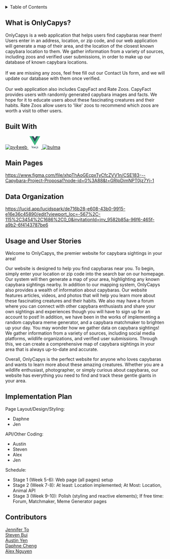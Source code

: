 <details>
  <summary>Table of Contents</summary>
  <ol>
    <li><a href="#onlycapys">OnlyCapys</a></li>
    <li><a href="#built-with">Built With</a></li>
    <!--
    <li>
      <a href="#getting-started">Getting Started</a>
      <ul>
        <li><a href="#prerequisites">Prerequisites</a></li>
        <li><a href="#installation">Installation</a></li>
      </ul>
    </li>-->
    <li><a href="#usage-and-user-stories">Usage and User Stories</a></li>
    <li><a href="#main-pages">Main Pages</a></li>
    <li><a href="#implementation-plan">Implementation Plan</a></li>
    <li><a href="#contributors">Contributors</a></li>
  </ol>
</details>

## What is OnlyCapys?
OnlyCapys is a web application that helps users find capybaras near them! Users enter in an address, location, or zip code, and our web application will generate a map of their area, and the location of the closest known capybara location to them. We gather information from a variety of sources, including zoos and verified user submissions, in order to make up our database of known capybara locations.
<br><br>
If we are missing any zoos, feel free fill out our Contact Us form, and we will update our database with them once verified.
<br><br>
Our web application also includes CapyFact and Rate Zoos. CapyFact provides users with randomly generated capybara images and facts. We hope for it to educate users about these fascinating creatures and their habits. Rate Zoos allow users to 'like' zoos to recommend which zoos are worth a visit to other users.

## Built With
<span>
<!-- py4web -->
<a href="https://py4web.com/" target="_blank" rel="noreferrer"> <img src="https://py4web.com/static/images/logo.png"
 alt="py4web" width="40" height="40"/> </a>
<!-- vue.js -->
 <a href="https://vuejs.org/" target="_blank" rel="noreferrer"> <img src="https://raw.githubusercontent.com/devicons/devicon/master/icons/vuejs/vuejs-original-wordmark.svg" alt="vuejs" width="40" height="40"/> </a>
<!-- bulma -->
<a href="https://bulma.io/" target="_blank" rel="noreferrer"> <img src="https://raw.githubusercontent.com/gilbarbara/logos/804dc257b59e144eaca5bc6ffd16949752c6f789/logos/bulma.svg" alt="bulma" width="40" height="40"/> </a>
</span>

<!--
## Getting Started

This is an example of how you may give instructions on setting up your project locally.
To get a local copy up and running follow these simple example steps.

### Prerequisites

This is an example of how to list things you need to use the software and how to install them.
* npm
  ```sh
  npm install npm@latest -g
  ```

### Installation

_Below is an example of how you can instruct your audience on installing and setting up your app. This template doesn't rely on any external dependencies or services._

1. Get a free API Key at [https://example.com](https://example.com)
2. Clone the repo
   ```sh
   git clone https://github.com/your_username_/Project-Name.git
   ```
3. Install NPM packages
   ```sh
   npm install
   ```
4. Enter your API in `config.js`
   ```js
   const API_KEY = 'ENTER YOUR API';
   ```
-->

## Main Pages
https://www.figma.com/file/xhpThAoGEcpxTyCfcZVV1n/CSE183---Capybara-Project-Proposal?node-id=0%3A88&t=GRIpDimNPT0jz7Yj-1 

## Data Organization
https://lucid.app/lucidspark/de716b28-e608-43b0-9915-e16e36c45890/edit?viewport_loc=-567%2C-115%2C3454%2C1686%2C0_0&invitationId=inv_9582b85a-96f6-465f-a9b2-6f4143787be6

## Usage and User Stories
Welcome to OnlyCapys, the premier website for capybara sightings in your area! 

Our website is designed to help you find capybaras near you. To begin, simply enter your location or zip code into the search bar on our homepage. Our system will then generate a map of your area, highlighting any known capybara sightings nearby. In addition to our mapping system, OnlyCapys also provides a wealth of information about capybaras. Our website features articles, videos, and photos that will help you learn more about these fascinating creatures and their habits. We also may have a forum where you can connect with other capybara enthusiasts and share your own sightings and experiences though you will have to sign up for an account to post! In addition, we have been in the works of implementing a random capybara meme generator, and a capybara matchmaker to brighten up your day. You may wonder how we gather data on capybara sightings! We gather information from a variety of sources, including social media platforms, wildlife organizations, and verified user submissions. Through this, we can create a comprehensive map of capybara sightings in your area that is always up-to-date and accurate.

Overall, OnlyCapys is the perfect website for anyone who loves capybaras and wants to learn more about these amazing creatures. Whether you are a wildlife enthusiast, photographer, or simply curious about capybaras, our website has everything you need to find and track these gentle giants in your area.

## Implementation Plan
Page Layout/Design/Styling:
- Daphne
- Jen

API/Other Coding:
- Austin
- Steven
- Alex
- Jen

Schedule:
- Stage 1 (Week 5-6): Web page (all pages) setup
- Stage 2 (Week 7-8): At least: Location implemented; At Most: Location, Animal API
- Stage 3 (Week 9-10): Polish (styling and reactive elements); If free time: Forum, Matchmaker, Meme Generator pages 

## Contributors
<a href="https://github.com/jenhuynhto">Jennifer To</a>
<br>
<a href="https://github.com/stevebuibui">Steven Bui</a>
<br>
<a href="https://github.com/austinyen56">Austin Yen</a>
<br>
<a href="https://github.com/blu-octopus">Daphne Cheng</a>
<br>
<a href="https://github.com/anguy243">Alex Nguyen</a>
